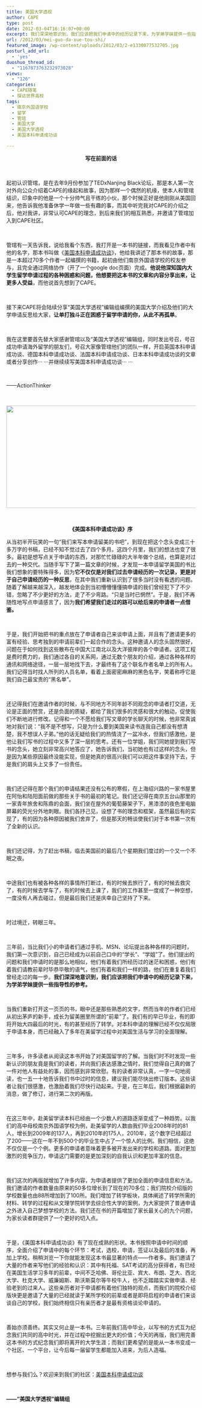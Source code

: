 ```yaml
---
title: 美国大学透视
author: CAPE
type: post
date: 2012-03-04T16:16:07+00:00
excerpt: 我们深深地意识到，我们应该把我们申请中的经历记录下来，为学弟学妹提供一些指导性的参考。
url: /2012/03/mei-guo-da-xue-tou-shi/
featured_image: /wp-content/uploads/2012/03/2-e1330877532705.jpg
posturl_add_url:
  - 'yes'
duoshuo_thread_id:
  - "1167873763232973028"
views:
  - "126"
categories:
  - CAPE随笔
  - 探访世界高校
tags:
  - 南京外国语学校
  - 留学
  - 管琯
  - 美国大学
  - 美国大学透视
  - 美国本科申请成功谈

---
```

<p style="text-align: center;">
  <strong>写在前面的话</strong>
</p>

&nbsp;

<p style="text-align: left;">
  起初认识管琯，是在去年9月份参加了TEDxNanjing Black论坛，那是本人第一次对外向公众介绍着CAPE的缘起和故事，因为那样一个偶然的机缘，使本人和管琯结识，印象中的他是一个十分帅气且干练的小伙，那个时候正好是他刚刚从美国回来，他告诉我他准备休学一年做一些有趣的事，而其中听完我对CAPE的介绍之后，他对我讲，非常认可CAPE的理念，到后来我们的相互熟悉，并邀请了管琯加入到CAPE社区。
</p>

&nbsp;

<p style="text-align: left;">
  管琯有一天告诉我，说给我看个东西，我打开是一本书的链接，而我看见作者中有他的名字，那本书叫做《<a href="http://product.dangdang.com/product.aspx?product_id=22607138" target="_blank">美国本科申请成功谈</a>》，他给我讲述了那本书的故事，那是一本超过70多个作者一起编撰的书籍，起初由他们南京外国语学校的校友参与，且完全通过网络协作（开了一个google doc页面）完成。<strong>他说他深知国内大学生留学申请过程的各种困惑和问题，他想要把这本书的文章和内容分享出来，让更多人受益</strong>，而他说首先想到了CAPE。
</p>

&nbsp;

<p style="text-align: left;">
  接下来CAPE将会陆续分享“美国大学透视”编辑组编撰的美国大学介绍及他们的大学申请反思给大家，<strong>让单打独斗正在困惑于留学申请的你，从此不再孤单</strong>。
</p>

&nbsp;

我在这里要首先替大家感谢管琯以及“美国大学透视”编辑组，同时发出号召，号召成功申请海外留学的朋友们，号召大家像管琯他们的团队一样，开启英国本科申请成功谈、德国本科申请成功谈、法国本科申请成功谈、日本本科申请成功谈的文章或者分享创作··· ···并继续续写美国本科申请成功谈··· ···

&nbsp;

<p style="text-align: left;">
  ——ActionThinker
</p>

&nbsp;

[<img class="size-full wp-image-2638 alignnone" title="美国大学透视2" src="http://www.capechina.org/wp-content/uploads/2012/03/2-e1330877532705.jpg" alt="" width="600" height="272" />][1]

&nbsp;

<p style="text-align: center;">
  <strong>《美国本科申请成功谈》序</strong>
</p>

从当初半开玩笑的一句“我们来写本申请留美的书吧”，<wbr>到现在把这个念头变成三十多万字的书稿，<wbr>已经不知不觉过去了四个多月。这四个月里，<wbr>我们的想法也变了很多。最初是想写点关于申请的东西，<wbr>对那忙忙碌碌的大半年做个总结，也算是对过去的一种交代。<wbr>当随手写下了第一篇文章的时候，<wbr>才发现一本申请留学美国的书比我们想象的要特殊得多，<wbr>因为**它不仅仅是对我们过去申请经历的一次记录，**<wbr>**更是对于自己申请经历的一种反思**，<wbr>在其中我们重新认识到了很多当时没有看透的问题。<wbr>随着了解越来越深入，<wbr>越发地体会到当初懵懵懂懂搞申请的我们曾经犯下了不少错，<wbr>忽略了不少更好的方法，走了不少弯路。“只是当时已惘然”。<wbr>于是，我们不再随性地写点申请感言了，<wbr>因为**我们希望我们走过的路可以给后来的申请者一点借鉴。**</wbr></wbr></wbr></wbr></wbr></wbr></wbr></wbr></wbr></wbr></wbr></wbr></wbr></wbr>

&nbsp;

于是，我们开始把书的重点放在了申请者自己来谈申请上面，<wbr>并且有了邀请更多的富有经验、<wbr>思考独到的申请前辈们一起合作的念头。<wbr>这种邀请人的念头固然很好，<wbr>问题在于如何找到这些散布在中国大江南北以及大洋彼岸的各个申请<wbr>者。这项工程是费时费力的，我们通过各自的关系网，<wbr>通过无数个朋友的介绍，通过各种各样的通讯和网络途径，<wbr>一层一层地找下去，才最终有了这个联名作者名单上的所有人。<wbr>我们记得当时找人所列的人员名单，看着上面密密麻麻的黑色名字，<wbr>笑着称呼它是我们自己最宝贵的“黑名单”。</wbr></wbr></wbr></wbr></wbr></wbr></wbr></wbr></wbr>

&nbsp;

还记得我们在邀请作者的时候，<wbr>与不同地方不同年龄不同观念的申请者打交道，无论是正面的赞赏，<wbr>还是负面的质疑，都给了我们很多的灵感和很大的触动，<wbr>促使我们不断地进行修改。<wbr>记得和一个不愿给我们写文章的学长聊天的时候，<wbr>他非常真诚地对我们说：“我不是不想写，<wbr>只是为什么要到美国来读书连我自己都没有想清楚，<wbr>我不想误人子弟。”他的话无疑给我们的热情浇了一盆冷水，<wbr>但我们感激他，是他让我们写书的过程中又多了深一层的思考。<wbr>还有一位学姐，我们同她提到我们写书的念头，<wbr>她立刻非常高兴地答应了，她告诉我们，当初她也有过这样的念头，<wbr>但是因为某些原因最终没能实现，<wbr>但是她真的很高兴我们可以把这件事坚持下去，<wbr>于是我们的肩头上又多了一份责任。</wbr></wbr></wbr></wbr></wbr></wbr></wbr></wbr></wbr></wbr></wbr></wbr></wbr>

&nbsp;

我们还记得在那个我们的申请结果还没有公布的寒假，<wbr>在上海绍兴路的一家书屋里在阿怡和陆阳面前做的那些关于书的最初<wbr>的笔记。<wbr>我们还记得在南京五台山那里的一家青年旅舍和陈鼎的会面，<wbr>我们坐在屋外的葡萄藤架子下，<wbr>黑漆漆的夜色里电脑屏幕的荧光分外地刺眼。我们各抒己见，<wbr>设想了书的理念和框架，虽然最后有的实现了，<wbr>有的因为各种原因被我们舍弃了，<wbr>但是那天的畅谈使我们对于本书第一次有了全新的认识。</wbr></wbr></wbr></wbr></wbr></wbr></wbr></wbr>

&nbsp;

我们还记得，为了赶出书稿，<wbr>临去美国前的最后几个星期我们度过的一个又一个不眠之夜。</wbr>

&nbsp;

中途我们也有被各种各样的事情所打断过，有的时候去旅行了，<wbr>有的时候去救灾了，有的时候去学车了，有的时候去上课了，<wbr>我们的工作甚至一度成了一种空想，一度没有人再去碰过，<wbr>但是最后我们还是庆幸自己坚持了下来。</wbr></wbr></wbr>

&nbsp;

时过境迁，转眼三年。

&nbsp;

三年前，当比我们小的申请者们通过手机、MSN、<wbr>论坛提出各种各样的问题时，我们第一次意识到，<wbr>自己已经成为以前自己口中的“学长”、“学姐”了。<wbr>他们提出的问题和我们申请时的是那么地相似，<wbr>他们有着我们所经历过的迷茫和困惑，<wbr>他们有着我们请教前辈时毕恭毕敬的语气，<wbr>他们有着和我们一样的路，他们在重复着我们曾经走过的每一步。<wbr>**我们深深地意识到，我们应该把我们申请中的经历记录下来，**<wbr>**为学弟学妹提供一些指导性的参考。**</wbr></wbr></wbr></wbr></wbr></wbr></wbr></wbr>

&nbsp;

当我们重新打开这一页页的书，眼中还是那些熟悉的文字，<wbr>然而当年的作者们已经从初出茅庐的新手，成长为留美圈里所谓的“<wbr>前辈”了。我们有的早已毕业，有的即将开始大四最后的时光，<wbr>有的甚至经历了转学。<wbr>对本科申请的理解已经不仅仅局限于申请本身，<wbr>而已经融入了多年在美留学过程中对美国生活与学习的全面理解。</wbr></wbr></wbr></wbr></wbr>

&nbsp;

三年多，许多读者从阅读这本书开始了对美国留学的了解。<wbr>当我们时不时发现一些新认识的朋友竟是我们的读者，<wbr>并向我们表达感激之情时，<wbr>我们觉得自己真的做了一件对他人有益处的事，因而感到非常欣慰。<wbr>有的读者非常认真，一字一句地阅读，<wbr>也一五一十地告诉我们书中过时的信息，<wbr>建议我们能尽快出修订版本。这些读者让我们很感激，<wbr>也激励着我们尽快行动起来。于是，在三年后，<wbr>我们根据最新的消息，做了修订，进行第二次的再版。</wbr></wbr></wbr></wbr></wbr></wbr></wbr></wbr>

&nbsp;

在这三年中，<wbr>赴美留学读本科已经由一个少数人的道路逐渐变成了一种趋势。<wbr>以我们的高中母校南京外国语学校为例，<wbr>赴美留学的人数由我们毕业2008年时的81人，<wbr>增长到2009年的137人，再到2010年的175人，<wbr>2010年，这个数字已经超过了200——<wbr>这在一年不到500个的毕业生中占了一个惊人的比例。我们相信，<wbr>这绝不仅仅是一个个例。<wbr>更多的申请者意味着更多被开发出来的学校和道路。<wbr>面对更加激烈的竞争压力，<wbr>申请这门需要的是更加深刻的自我认识和更加丰富的信息。</wbr></wbr></wbr></wbr></wbr></wbr></wbr></wbr></wbr></wbr>

&nbsp;

我们这次的再版就增加了许多内容，<wbr>为申请者提供了更加全面的申请信息和方法。<wbr>我们邀请的作者数量由原来的50多位增长到了现在的70多位；<wbr>我们院校介绍版的学校数量也由88所增加到了100所。<wbr>我们增加了转学板块，具体阐述了转学所需的材料、<wbr>转学的过程和从文理学院转学去综合性大学的案例，<wbr>为大家提供了普通申请之外进入自己梦想学校的方法。<wbr>我们还在书的开篇增加了家长最关心的九个问题，<wbr>为家长读者群提供了一个更好的切入点。</wbr></wbr></wbr></wbr></wbr></wbr></wbr></wbr>

&nbsp;

于是，《美国本科申请成功谈》有了现在成熟的形状。<wbr>本书按照申请中时间的顺序，全面介绍了申请中的每个环节：考试，<wbr>选校，申请，签证以及最后的准备，再加上学校。<wbr>稍稍浏览一下你就能发现这本书最显著的特点——作者多。<wbr>我们邀请了大量的作者来写他们的经验和认识：其中有托福、<wbr>SAT考试的高分获得者，有已经在美国生活学习多年的前辈，<wbr>中间不乏哈佛、哥伦比亚、宾大、布朗、芝大、西北大学、<wbr>杜克大学、威廉姆斯、斯沃斯莫尔等牛校牛人，<wbr>也不乏踏踏实实做申请、经验老到的过来人。<wbr>这些亲历者对于申请都有着他们独特的观点，<wbr>而我们的院校介绍版块更是邀请了大量的已经就读于某所学校的前辈<wbr>或者是即将启程的申请者们来谈谈自己的学校，<wbr>我们始终相信只有亲历者才是最有资格谈论申请的。</wbr></wbr></wbr></wbr></wbr></wbr></wbr></wbr></wbr></wbr></wbr></wbr>

&nbsp;

善始亦须善终。其实又何止是一本书。三年前我们高中毕业，<wbr>以写书的方式互为纪念我们共同的高中时光，<wbr>并在过程中挖掘出更大的价值；今天的再版，<wbr>我们用完善这本书的方式纪念我们即将离开的大学生涯；<wbr>而我们更希望的是能从一本书变成一个社区、一个平台，<wbr>让今后每一届留学生都能加入进来，为后人造福。</wbr></wbr></wbr></wbr></wbr>

&nbsp;

想参与我们么？<wbr>欢迎来到我们的社区：<a href="http://page.renren.com/601247323" target="_blank">美国本科申请成功谈</a></wbr>

&nbsp;

**——“美国大学透视”编辑组**

&nbsp;

&nbsp;

 [1]: http://www.capechina.org/wp-content/uploads/2012/03/2-e1330877532705.jpg